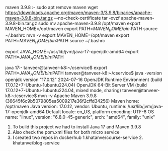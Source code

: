 maven 3.9.8 :-
sudo apt remove maven
wget https://downloads.apache.org/maven/maven-3/3.9.8/binaries/apache-maven-3.9.8-bin.tar.gz --no-check-certificate
tar -xvzf apache-maven-3.9.8-bin.tar.gz
sudo mv apache-maven-3.9.8 /opt/maven
export MAVEN_HOME=/opt/maven
export PATH=$MAVEN_HOME/bin:$PATH
source ~/.bashrc
mvn -v
export MAVEN_HOME=/opt/maven
export PATH=$MAVEN_HOME/bin:$PATH
source ~/.bashrc


export JAVA_HOME=/usr/lib/jvm/java-17-openjdk-amd64
export PATH=$JAVA_HOME/bin:$PATH


java 17:-
tanveer@tanveer-k8:~/cservice$ export PATH=$JAVA_HOME/bin:$PATH
tanveer@tanveer-k8:~/cservice$ java -version
openjdk version "17.0.12" 2024-07-16
OpenJDK Runtime Environment (build 17.0.12+7-Ubuntu-1ubuntu224.04)
OpenJDK 64-Bit Server VM (build 17.0.12+7-Ubuntu-1ubuntu224.04, mixed mode, sharing)
tanveer@tanveer-k8:~/cservice$ mvn -v
Apache Maven 3.9.8 (36645f6c9b5079805ea5009217e36f2cffd34256)
Maven home: /opt/maven
Java version: 17.0.12, vendor: Ubuntu, runtime: /usr/lib/jvm/java-17-openjdk-amd64
Default locale: en_US, platform encoding: UTF-8
OS name: "linux", version: "6.8.0-45-generic", arch: "amd64", family: "unix"




1. To build this project we had to install Java 17 and Maven 3.9.8
2. Also check the pom.xml files for both micro service
3. I created two repos in dockerhub 1.khatanve/course-service 2. khatanve/blog-service